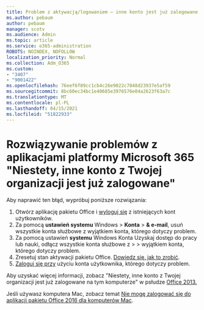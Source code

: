 ```yaml
---
title: Problem z aktywacją/logowaniem — inne konto jest już zalogowane
ms.author: pebaum
author: pebaum
manager: scotv
ms.audience: Admin
ms.topic: article
ms.service: o365-administration
ROBOTS: NOINDEX, NOFOLLOW
localization_priority: Normal
ms.collection: Adm_O365
ms.custom:
- "3407"
- "9001422"
ms.openlocfilehash: 76eef6f89cc1cb4c26e9022c7048d23937e5af59
ms.sourcegitcommit: 8bc60ec34bc1e40685e3976576e04a2623f63a7c
ms.translationtype: MT
ms.contentlocale: pl-PL
ms.lasthandoff: 04/15/2021
ms.locfileid: "51822933"
---
```

# <a name="fixing-the-microsoft-365-apps-sorry-another-account-from-your-organization-is-already-signed-in-message"></a>Rozwiązywanie problemów z aplikacjami platformy Microsoft 365 "Niestety, inne konto z Twojej organizacji jest już zalogowane"

Aby naprawić ten błąd, wypróbuj poniższe rozwiązania:

1. Otwórz aplikację pakietu Office i [wyloguj się](https://support.office.com/article/5a20dc11-47e9-4b6f-945d-478cb6d92071) z istniejących kont użytkowników.   
2. Za pomocą **ustawień systemu** Windows  >  **Konta**  >  **& e-mail**, usuń wszystkie konta służbowe z wyjątkiem konta, którego dotyczy problem. 
3. Za pomocą ustawień **systemu** Windows Konta Uzyskaj dostęp do pracy lub nauki, odłącz wszystkie konta służbowe z  >    >  wyjątkiem konta, którego dotyczy problem. 
4. Zresetuj stan aktywacji pakietu Office. [Dowiedz się, jak to zrobić](https://docs.microsoft.com/office365/troubleshoot/activation/reset-office-365-proplus-activation-state
).
5. [Zaloguj się przy](https://support.office.com/article/628ea040-f265-49de-b986-be09c3ebf8a9) użyciu konta użytkownika, którego dotyczy problem. 

Aby uzyskać więcej informacji, zobacz "Niestety, inne konto z Twojej organizacji jest już zalogowane na tym komputerze" w psłudze [Office 2013.](https://docs.microsoft.com/office/troubleshoot/error-messages/another-account-already-signed-in)

Jeśli używasz komputera Mac, zobacz temat [Nie mogę zalogować się do aplikacji pakietu Office 2016 dla komputerów Mac](https://docs.microsoft.com/office365/troubleshoot/authentication/sign-in-to-office-2016-for-mac-fail).